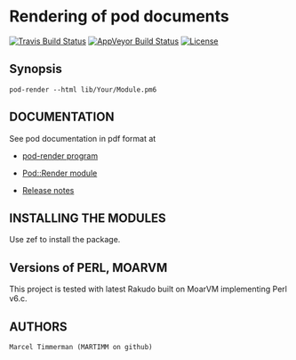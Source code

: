 # Rendering of pod documents

[![Travis Build Status](https://travis-ci.org/MARTIMM/pod-render.svg?branch=master)](https://travis-ci.org/MARTIMM/pod-render)
[![AppVeyor Build Status](https://ci.appveyor.com/api/projects/status/github/MARTIMM/pod-render?branch=master&passingText=Windows%20-%20OK&failingText=Windows%20-%20FAIL&pendingText=Windows%20-%20pending&svg=true)](https://ci.appveyor.com/project/MARTIMM/pod-render/branch/master)
[![License](http://martimm.github.io/label/License-label.svg)](http://www.perlfoundation.org/artistic_license_2_0)

## Synopsis

```
pod-render --html lib/Your/Module.pm6
```

## DOCUMENTATION

See pod documentation in pdf format at

* [pod-render program](https://github.com/MARTIMM/pod-render/blob/master/doc/pod-render.pdf)
* [Pod::Render module](https://github.com/MARTIMM/pod-render/blob/master/doc/Render.pdf)

* [Release notes](https://github.com/MARTIMM/pod-render/blob/master/doc/CHANGES.md)

## INSTALLING THE MODULES

Use zef to install the package.

## Versions of PERL, MOARVM

This project is tested with latest Rakudo built on MoarVM implementing Perl v6.c.

## AUTHORS

```
Marcel Timmerman (MARTIMM on github)
```
